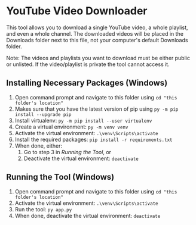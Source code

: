 # YouTube Video Downloader

This tool allows you to download a single YouTube video, a whole playlist, and even a whole channel. The downloaded videos will be placed in the Downloads folder next to this file, not your computer's default Downloads folder.

Note: The videos and playlists you want to download must be either public or unlisted. If the video/playlist is private the tool cannot access it.

## Installing Necessary Packages (Windows)

1. Open command prompt and navigate to this folder using `cd "this folder's location"`
2. Makes sure that you have the latest version of pip using `py -m pip install --upgrade pip`
3. Install virtualenv: `py -m pip install --user virtualenv`
4. Create a virtual environment: `py -m venv venv`
5. Activate the virtual environment: `.\venv\Scripts\activate`
6. Install the required packages: `pip install -r requirements.txt`
7. When done, either:
   1. Go to step 3 in _Running the Tool_, or
   2. Deactivate the virtual environment: `deactivate`

## Running the Tool (Windows)

1. Open command prompt and navigate to this folder using `cd "this folder's location"`
2. Activate the virtual environment: `.\venv\Scripts\activate`
3. Run the tool: `py app.py`
4. When done, deactivate the virtual environment: `deactivate`
